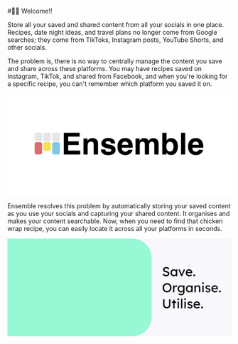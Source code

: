 #👋🏼 Welcome!!

Store all your saved and shared content from all your socials in one place. Recipes, date night ideas, and travel plans no longer come from Google searches; they come from TikToks, Instagram posts, YouTube Shorts, and other socials.

The problem is, there is no way to centrally manage the content you save and share across these platforms. You may have recipes saved on Instagram, TikTok, and shared from Facebook, and when you're looking for a specific recipe, you can't remember which platform you saved it on.

![Ensemble logo](./assets/ensemble_logo.png)

Ensemble resolves this problem by automatically storing your saved content as you use your socials and capturing your shared content. It organises and makes your content searchable. Now, when you need to find that chicken wrap recipe, you can easily locate it across all your platforms in seconds.

![Ensemble slogan](./assets/slogan_banner.png)
